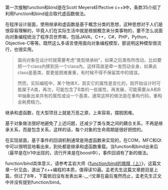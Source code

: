 第一次接触function和bind是在Scott Meyers《Effective c++》中，条款35介绍了利用function和bind组合取代虚函数做法。

在程序设计层面，使用继承和虚函数是基于概念分类的思想，这种思想对于人们是很容易理解的，毕竟人们在实际生活中就是根据概念来分类事物的，要不怎么说面向对象编程统治了程序员世界嘛，包括JAVA，C++，C#，PHP，Python，Objective-C等等。既然这么多语言使用面向对象编程模型，那说明这种模型很流行，也很实用。

> 面向对象在设计时就需要考虑“类型继承树”，如果之后类有所改动，比如要把一个class内移到另一个class内，这样简直是牵一发而动全身，如果此class是基类，那更是困难重重，有时候不得不保留其中的错误。
>
> 然而，实际编程中，某个物体X，其实它的属性是变化的，刚开始设计时可能属于A类，再次，可能包含了B类的一些属性，再发展，可能需要从A和B中抽象出来共有的属性或设一个基类，通常这样的做法是在重构代码，重构会耗费精力。

继承和虚函数，在大型项目上就是万恶之源，上来容易，摆脱困难。

基于对象做法很好地避免了上述问题，还减少了类与类之间的耦合关系，不再是继承关系，而是包含关系，这样的话，每个对象的生命周期是很好把控的。

在实现层面，基于事件的回调机制通常是用虚函数来实现的，在COM，MFC和Qt中可以很明显地看出来，到处都是继承和虚函数重载。当function和bind出来后（最早是在tr1中出现的，流行开来是在boost中），事件回调有了新的做法。

function/bind具体意义，请参考孟岩大师《[function/bind的救赎（上）](https://blog.csdn.net/myan/article/details/5928531)》，这篇文章一针见血，道出了c++编程的本质，值得读10遍。孟老先生这篇文章题目是上篇，但过了8年，下篇依旧没有发表出来-__-!文章在最后戛然而止，孟老先生正文中并没有提到function/bind。

